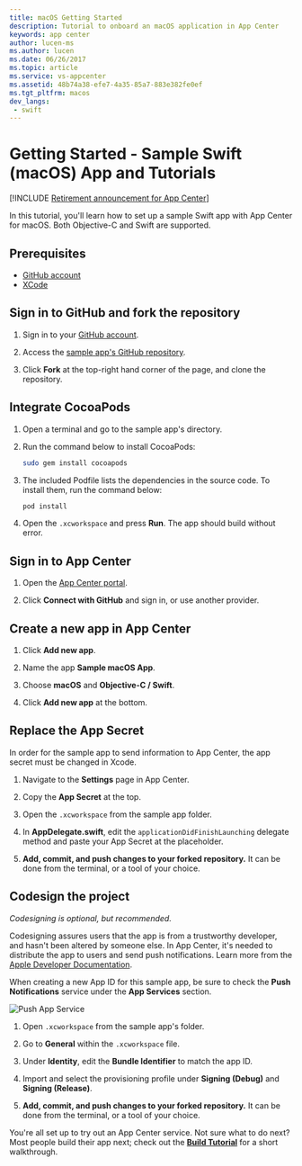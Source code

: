 ```yaml
---
title: macOS Getting Started
description: Tutorial to onboard an macOS application in App Center
keywords: app center
author: lucen-ms
ms.author: lucen
ms.date: 06/26/2017
ms.topic: article
ms.service: vs-appcenter
ms.assetid: 48b74a38-efe7-4a35-85a7-883e382fe0ef
ms.tgt_pltfrm: macos
dev_langs:  
 - swift
---
```


# Getting Started - Sample Swift (macOS) App and Tutorials

[!INCLUDE [Retirement announcement for App Center](../../includes/retirement.md)]

In this tutorial, you'll learn how to set up a sample Swift app with App Center for macOS. Both Objective-C and Swift are supported.

## Prerequisites

* [GitHub account](https://github.com/join)
* [XCode](https://itunes.apple.com/us/app/xcode/id497799835?mt=12#)

## Sign in to GitHub and fork the repository

1. Sign in to your [GitHub account](https://github.com/join).

2. Access the [sample app's GitHub repository](https://github.com/VSAppCenter/sampleapp-macos-swift).

3. Click **Fork** at the top-right hand corner of the page, and clone the repository.

## Integrate CocoaPods

1. Open a terminal and go to the sample app's directory.

2. Run the command below to install CocoaPods:

   ```bash
   sudo gem install cocoapods
   ```

3. The included Podfile lists the dependencies in the source code. To install them, run the command below:

   ```bash
   pod install
   ```

4. Open the `.xcworkspace` and press **Run**. The app should build without error.

## Sign in to App Center

1. Open the [App Center portal](https://appcenter.ms).

2. Click **Connect with GitHub** and sign in, or use another provider.

## Create a new app in App Center

1. Click **Add new app**.

2. Name the app **Sample macOS App**.

3. Choose **macOS** and **Objective-C / Swift**.

4. Click **Add new app** at the bottom.  

## Replace the App Secret

In order for the sample app to send information to App Center, the app secret must be changed in Xcode.

1. Navigate to the **Settings** page in App Center.

2. Copy the **App Secret** at the top.

3. Open the `.xcworkspace` from the sample app folder.

4. In **AppDelegate.swift**, edit the `applicationDidFinishLaunching` delegate method and paste your App Secret at the placeholder.

5. **Add, commit, and push changes to your forked repository.** It can be done from the terminal, or a tool of your choice.

## Codesign the project

*Codesigning is optional, but recommended.*

Codesigning assures users that the app is from a trustworthy developer, and hasn't been altered by someone else. In App Center, it's needed to distribute the app to users and send push notifications. Learn more from the [Apple Developer Documentation](https://developer.apple.com/library/content/documentation/IDEs/Conceptual/AppDistributionGuide/MaintainingProfiles/MaintainingProfiles.html).

When creating a new App ID for this sample app, be sure to check the **Push Notifications** service under the **App Services** section.

  ![Push App Service](images/AppID_push_macOS.png)

1. Open `.xcworkspace` from the sample app's folder.

2. Go to **General** within the `.xcworkspace` file.

3. Under **Identity**, edit the **Bundle Identifier** to match the app ID.

4. Import and select the provisioning profile under **Signing (Debug)** and **Signing (Release)**.

5. **Add, commit, and push changes to your forked repository.** It can be done from the terminal, or a tool of your choice.

You're all set up to try out an App Center service. Not sure what to do next? Most people build their app next; check out the **[Build Tutorial](build.md)** for a short walkthrough.
